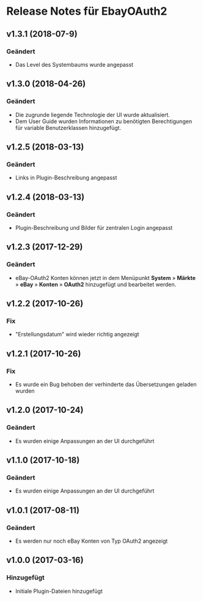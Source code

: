 # Release Notes für EbayOAuth2

## v1.3.1 (2018-07-9)
### Geändert
- Das Level des Systembaums wurde angepasst

## v1.3.0 (2018-04-26)
### Geändert
- Die zugrunde liegende Technologie der UI wurde aktualisiert.
- Dem User Guide wurden Informationen zu benötigten Berechtigungen für variable Benutzerklassen hinzugefügt.

## v1.2.5 (2018-03-13)
### Geändert
- Links in Plugin-Beschreibung angepasst

## v1.2.4 (2018-03-13)
### Geändert
- Plugin-Beschreibung und Bilder für zentralen Login angepasst

## v1.2.3 (2017-12-29)
### Geändert
- eBay-OAuth2 Konten können jetzt in dem Menüpunkt **System** » **Märkte** » **eBay**  » **Konten** » **OAuth2** hinzugefügt und bearbeitet werden. 

## v1.2.2 (2017-10-26)
### Fix
- "Erstellungsdatum" wird wieder richtig angezeigt

## v1.2.1 (2017-10-26)
### Fix
- Es wurde ein Bug behoben der verhinderte das Übersetzungen geladen wurden

## v1.2.0 (2017-10-24)
### Geändert
- Es wurden einige Anpassungen an der UI durchgeführt

## v1.1.0 (2017-10-18)
### Geändert
- Es wurden einige Anpassungen an der UI durchgeführt

## v1.0.1 (2017-08-11)
### Geändert
- Es werden nur noch eBay Konten von Typ OAuth2 angezeigt

## v1.0.0 (2017-03-16)
### Hinzugefügt
- Initiale Plugin-Dateien hinzugefügt